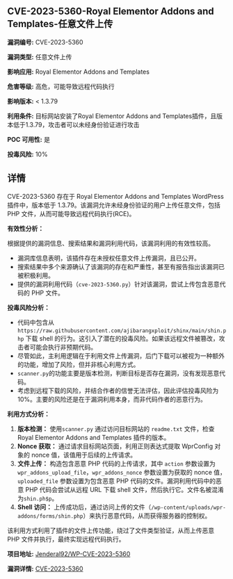 ## CVE-2023-5360-Royal Elementor Addons and Templates-任意文件上传

**漏洞编号:** CVE-2023-5360

**漏洞类型:** 任意文件上传

**影响应用:** Royal Elementor Addons and Templates

**危害等级:** 高危，可能导致远程代码执行

**影响版本:** < 1.3.79

**利用条件:** 目标网站安装了Royal Elementor Addons and Templates插件，且版本低于1.3.79，攻击者可以未经身份验证进行攻击

**POC 可用性:** 是

**投毒风险:** 10%

## 详情

CVE-2023-5360 存在于 Royal Elementor Addons and Templates WordPress 插件中，版本低于 1.3.79。该漏洞允许未经身份验证的用户上传任意文件，包括 PHP 文件，从而可能导致远程代码执行(RCE)。

**有效性分析：**

根据提供的漏洞信息、搜索结果和漏洞利用代码，该漏洞利用的有效性较高。
*   漏洞库信息表明，该插件存在未授权任意文件上传漏洞，且已公开。
*   搜索结果中多个来源确认了该漏洞的存在和严重性，甚至有报告指出该漏洞已被积极利用。
*   提供的漏洞利用代码（`cve-2023-5360.py`）针对该漏洞，尝试上传包含恶意代码的 PHP 文件。

**投毒风险分析：**
*   代码中包含从 `https://raw.githubusercontent.com/ajibarangxploit/shinx/main/shin.php` 下载 shell 的行为。这引入了潜在的投毒风险。如果该远程文件被篡改，攻击者可能会执行非预期代码。
*   尽管如此，主利用逻辑在于利用文件上传漏洞，后门下载可以被视为一种额外的功能，增加了风险，但并非核心利用方式。
*   `scanner.py`的功能主要是版本检测，判断目标是否存在漏洞，没有发现恶意代码。
*   考虑到远程下载的风险，并结合作者的信誉无法评估，因此评估投毒风险为10%。主要的风险还是在于漏洞利用本身，而非代码作者的恶意行为。

**利用方式分析：**
1.  **版本检测：** 使用`scanner.py` 通过访问目标网站的 `readme.txt` 文件，检查 Royal Elementor Addons and Templates 插件的版本。
2.  **Nonce 获取：** 通过请求目标网站页面，利用正则表达式提取 WprConfig 对象的 nonce 值，该值用于后续的上传请求。
3.  **文件上传：** 构造包含恶意 PHP 代码的上传请求，其中 `action` 参数设置为 `wpr_addons_upload_file`，`wpr_addons_nonce` 参数设置为获取的 nonce 值，`uploaded_file` 参数设置为包含恶意 PHP 代码的文件。漏洞利用代码中的恶意 PHP 代码会尝试从远程 URL 下载 shell 文件，然后执行它。文件名被混淆为`shin.ph$p`。
4.  **Shell 访问：** 上传成功后，通过访问上传的文件（`/wp-content/uploads/wpr-addons/forms/shin.php`）来执行恶意代码，从而获得服务器的控制权。

该利用方式利用了插件的文件上传功能，绕过了文件类型验证，从而上传恶意 PHP 文件并执行，最终实现远程代码执行。

**项目地址:** [Jenderal92/WP-CVE-2023-5360](https://github.com/Jenderal92/WP-CVE-2023-5360)

**漏洞详情:** [CVE-2023-5360](https://nvd.nist.gov/vuln/detail/CVE-2023-5360)